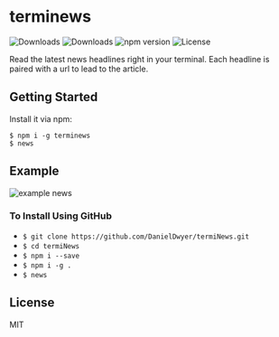 # terminews
![Downloads](https://img.shields.io/npm/dm/terminews.svg)
![Downloads](https://img.shields.io/npm/dt/terminews.svg)
![npm version](https://img.shields.io/npm/v/terminews.svg)
![License](https://img.shields.io/npm/l/terminews.svg)

Read the latest news headlines right in your terminal. Each headline is paired with a url to lead to the article.


## Getting Started

Install it via npm:

```shell
$ npm i -g terminews
$ news
```


## Example

![example news](http://i68.tinypic.com/jinnnc.png)

### To Install Using GitHub
- ```$ git clone https://github.com/DanielDwyer/termiNews.git```
- ```$ cd termiNews```
- ```$ npm i --save```
- ```$ npm i -g .```
- ```$ news```

## License

MIT
